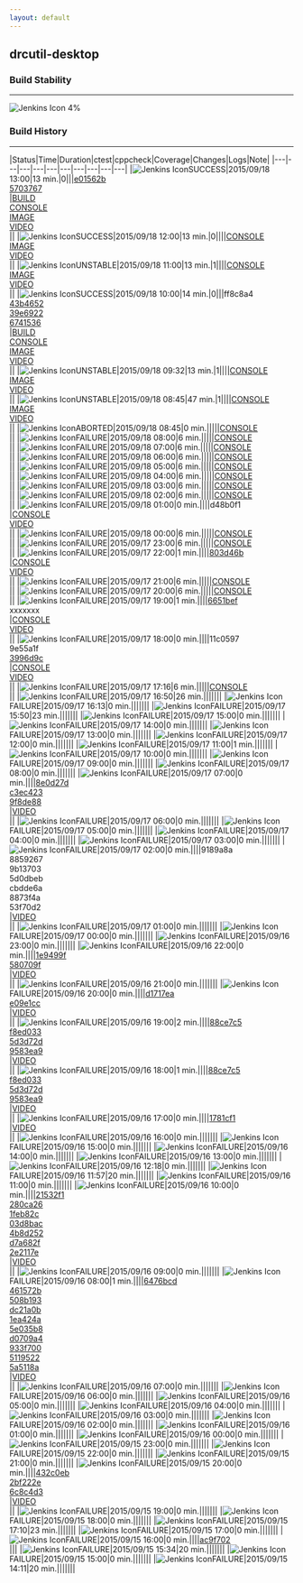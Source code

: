 ```yaml
---
layout: default
---
```

## drcutil-desktop
### Build Stability
___
![Jenkins Icon](http://jenkinshrg.github.io/images/48x48/health-00to19.png)
4%
  
### Build History
___
|Status|Time|Duration|<span class='badge'>ctest</span>|<span class='badge'>cppcheck</span>|Coverage|Changes|Logs|Note|
|---|---|---|---|---|---|---|---|---|---|
|![Jenkins Icon](http://jenkinshrg.github.io/images/24x24/blue.png)SUCCESS|2015/09/18 13:00|13 min.|0|||[e01562b](https://github.com/jrl-umi3218/hrpsys-humanoid/commit/e01562b)<br>[5703767](https://github.com/jrl-umi3218/hrpsys-humanoid/commit/5703767)<br>|[BUILD](https://drive.google.com/file/d/0B54sHwaxmuM4ZGtsMmp4X0dnVUk/view?usp=drivesdk)<br>[CONSOLE](https://drive.google.com/file/d/0B54sHwaxmuM4Sy12VTVSaVNSM0E/view?usp=drivesdk)<br>[IMAGE](https://drive.google.com/file/d/0B54sHwaxmuM4ME54d1hhZGRQOVU/view?usp=drivesdk)<br>[VIDEO](https://drive.google.com/file/d/0B54sHwaxmuM4YVpkLXk5UlFpYzg/view?usp=drivesdk)<br>||
|![Jenkins Icon](http://jenkinshrg.github.io/images/24x24/blue.png)SUCCESS|2015/09/18 12:00|13 min.|0||||[CONSOLE](https://drive.google.com/file/d/0B54sHwaxmuM4V2VJQS12T0VCTDg/view?usp=drivesdk)<br>[IMAGE](https://drive.google.com/file/d/0B54sHwaxmuM4cDhiYU91dVZjVW8/view?usp=drivesdk)<br>[VIDEO](https://drive.google.com/file/d/0B54sHwaxmuM4U1o4REFlZUU3M2M/view?usp=drivesdk)<br>||
|![Jenkins Icon](http://jenkinshrg.github.io/images/24x24/yellow.png)UNSTABLE|2015/09/18 11:00|13 min.|1||||[CONSOLE](https://drive.google.com/file/d/0B54sHwaxmuM4d2FxRG5wbEJZdDA/view?usp=drivesdk)<br>[IMAGE](https://drive.google.com/file/d/0B54sHwaxmuM4OTg3eXFTdzdrdXM/view?usp=drivesdk)<br>[VIDEO](https://drive.google.com/file/d/0B54sHwaxmuM4QzZVRHJ4aUh0bGs/view?usp=drivesdk)<br>||
|![Jenkins Icon](http://jenkinshrg.github.io/images/24x24/blue.png)SUCCESS|2015/09/18 10:00|14 min.|0|||ff8c8a4<br>[43b4652](https://github.com/jrl-umi3218/hrpsys-humanoid/commit/43b4652)<br>[39e6922](https://github.com/jrl-umi3218/hrpsys-humanoid/commit/39e6922)<br>[6741536](https://github.com/jrl-umi3218/hrpsys-humanoid/commit/6741536)<br>|[BUILD](https://drive.google.com/file/d/0B54sHwaxmuM4Qzdwa2VLbjk2MUE/view?usp=drivesdk)<br>[CONSOLE](https://drive.google.com/file/d/0B54sHwaxmuM4SkJ0N3JxYlBrUG8/view?usp=drivesdk)<br>[IMAGE](https://drive.google.com/file/d/0B54sHwaxmuM4YTVIOXlKakdzM0U/view?usp=drivesdk)<br>[VIDEO](https://drive.google.com/file/d/0B54sHwaxmuM4X09TU3I4OHNjOFU/view?usp=drivesdk)<br>||
|![Jenkins Icon](http://jenkinshrg.github.io/images/24x24/yellow.png)UNSTABLE|2015/09/18 09:32|13 min.|1||||[CONSOLE](https://drive.google.com/file/d/0B54sHwaxmuM4dndTVm9JdVVTRGM/view?usp=drivesdk)<br>[IMAGE](https://drive.google.com/file/d/0B54sHwaxmuM4RWZCbkptNVlmTjg/view?usp=drivesdk)<br>[VIDEO](https://drive.google.com/file/d/0B54sHwaxmuM4SW45eVBJc25yaGc/view?usp=drivesdk)<br>||
|![Jenkins Icon](http://jenkinshrg.github.io/images/24x24/yellow.png)UNSTABLE|2015/09/18 08:45|47 min.|1||||[CONSOLE](https://drive.google.com/file/d/0B54sHwaxmuM4RW5zTXhGajZCQWs/view?usp=drivesdk)<br>[IMAGE](https://drive.google.com/file/d/0B54sHwaxmuM4QndWakRBZ3U5ZE0/view?usp=drivesdk)<br>[VIDEO](https://drive.google.com/file/d/0B54sHwaxmuM4MzVnSWdNVjk3VG8/view?usp=drivesdk)<br>||
|![Jenkins Icon](http://jenkinshrg.github.io/images/24x24/yellow.png)ABORTED|2015/09/18 08:45|0 min.|||||[CONSOLE](https://drive.google.com/file/d/0B54sHwaxmuM4bHZoMnN4M3lIbmc/view?usp=drivesdk)<br>||
|![Jenkins Icon](http://jenkinshrg.github.io/images/24x24/red.png)FAILURE|2015/09/18 08:00|6 min.|||||[CONSOLE](https://drive.google.com/file/d/0B54sHwaxmuM4bHZoMnN4M3lIbmc/view?usp=drivesdk)<br>||
|![Jenkins Icon](http://jenkinshrg.github.io/images/24x24/red.png)FAILURE|2015/09/18 07:00|6 min.|||||[CONSOLE](https://drive.google.com/file/d/0B54sHwaxmuM4RVNTem9LdHRUYWs/view?usp=drivesdk)<br>||
|![Jenkins Icon](http://jenkinshrg.github.io/images/24x24/red.png)FAILURE|2015/09/18 06:00|6 min.|||||[CONSOLE](https://drive.google.com/file/d/0B54sHwaxmuM4M2xXUlhRdkJFY28/view?usp=drivesdk)<br>||
|![Jenkins Icon](http://jenkinshrg.github.io/images/24x24/red.png)FAILURE|2015/09/18 05:00|6 min.|||||[CONSOLE](https://drive.google.com/file/d/0B54sHwaxmuM4ek5DQmdiZjVCMTQ/view?usp=drivesdk)<br>||
|![Jenkins Icon](http://jenkinshrg.github.io/images/24x24/red.png)FAILURE|2015/09/18 04:00|6 min.|||||[CONSOLE](https://drive.google.com/file/d/0B54sHwaxmuM4eDdINERyRjBQWms/view?usp=drivesdk)<br>||
|![Jenkins Icon](http://jenkinshrg.github.io/images/24x24/red.png)FAILURE|2015/09/18 03:00|6 min.|||||[CONSOLE](https://drive.google.com/file/d/0B54sHwaxmuM4MUVSbEh1OUdJYm8/view?usp=drivesdk)<br>||
|![Jenkins Icon](http://jenkinshrg.github.io/images/24x24/red.png)FAILURE|2015/09/18 02:00|6 min.|||||[CONSOLE](https://drive.google.com/file/d/0B54sHwaxmuM4SGpFNmFRRS11Wjg/view?usp=drivesdk)<br>||
|![Jenkins Icon](http://jenkinshrg.github.io/images/24x24/red.png)FAILURE|2015/09/18 01:00|0 min.||||d48b0f1<br>|[CONSOLE](https://drive.google.com/file/d/0B54sHwaxmuM4WEZ0T0MwRllZVU0/view?usp=drivesdk)<br>[VIDEO](https://drive.google.com/file/d/0B54sHwaxmuM4OG1ERHB2SHVIb0k/view?usp=drivesdk)<br>||
|![Jenkins Icon](http://jenkinshrg.github.io/images/24x24/red.png)FAILURE|2015/09/18 00:00|6 min.|||||[CONSOLE](https://drive.google.com/file/d/0B54sHwaxmuM4dlRHNmlBMGFhZVE/view?usp=drivesdk)<br>||
|![Jenkins Icon](http://jenkinshrg.github.io/images/24x24/red.png)FAILURE|2015/09/17 23:00|6 min.|||||[CONSOLE](https://drive.google.com/file/d/0B54sHwaxmuM4dW9JQlNiQjlWTFk/view?usp=drivesdk)<br>||
|![Jenkins Icon](http://jenkinshrg.github.io/images/24x24/red.png)FAILURE|2015/09/17 22:00|1 min.||||[803d46b](https://github.com/jrl-umi3218/hmc2/commit/803d46b)<br>|[CONSOLE](https://drive.google.com/file/d/0B54sHwaxmuM4Z3pOWEtVa2xfTlk/view?usp=drivesdk)<br>[VIDEO](https://drive.google.com/file/d/0B54sHwaxmuM4cWpibHJxN09nN00/view?usp=drivesdk)<br>||
|![Jenkins Icon](http://jenkinshrg.github.io/images/24x24/red.png)FAILURE|2015/09/17 21:00|6 min.|||||[CONSOLE](https://drive.google.com/file/d/0B54sHwaxmuM4ZkhmeHotckVmRFU/view?usp=drivesdk)<br>||
|![Jenkins Icon](http://jenkinshrg.github.io/images/24x24/red.png)FAILURE|2015/09/17 20:00|6 min.|||||[CONSOLE](https://drive.google.com/file/d/0B54sHwaxmuM4SUZvcDh1cHYxT2M/view?usp=drivesdk)<br>||
|![Jenkins Icon](http://jenkinshrg.github.io/images/24x24/red.png)FAILURE|2015/09/17 19:00|1 min.||||[6651bef](https://github.com/jrl-umi3218/hrpsys-humanoid/commit/6651bef)<br>xxxxxxx<br>|[CONSOLE](https://drive.google.com/file/d/0B54sHwaxmuM4aHR4cXM2dTdsOFU/view?usp=drivesdk)<br>[VIDEO](https://drive.google.com/file/d/0B54sHwaxmuM4bHVoaGZ5ckYyZzA/view?usp=drivesdk)<br>||
|![Jenkins Icon](http://jenkinshrg.github.io/images/24x24/red.png)FAILURE|2015/09/17 18:00|0 min.||||11c0597<br>9e55a1f<br>[3996d9c](https://github.com/jrl-umi3218/hrpcnoid/commit/3996d9c)<br>|[CONSOLE](https://drive.google.com/file/d/0B54sHwaxmuM4d0tMQTlpV1pPWDg/view?usp=drivesdk)<br>[VIDEO](https://drive.google.com/file/d/0B54sHwaxmuM4QVRjRDRtYkhZRDQ/view?usp=drivesdk)<br>||
|![Jenkins Icon](http://jenkinshrg.github.io/images/24x24/red.png)FAILURE|2015/09/17 17:16|6 min.|||||[CONSOLE](https://drive.google.com/file/d/0B54sHwaxmuM4ek5tMkx3UzE1eU0/view?usp=drivesdk)<br>||
|![Jenkins Icon](http://jenkinshrg.github.io/images/24x24/red.png)FAILURE|2015/09/17 16:50|26 min.|||||||
|![Jenkins Icon](http://jenkinshrg.github.io/images/24x24/red.png)FAILURE|2015/09/17 16:13|0 min.|||||||
|![Jenkins Icon](http://jenkinshrg.github.io/images/24x24/red.png)FAILURE|2015/09/17 15:50|23 min.|||||||
|![Jenkins Icon](http://jenkinshrg.github.io/images/24x24/red.png)FAILURE|2015/09/17 15:00|0 min.|||||||
|![Jenkins Icon](http://jenkinshrg.github.io/images/24x24/red.png)FAILURE|2015/09/17 14:00|0 min.|||||||
|![Jenkins Icon](http://jenkinshrg.github.io/images/24x24/red.png)FAILURE|2015/09/17 13:00|0 min.|||||||
|![Jenkins Icon](http://jenkinshrg.github.io/images/24x24/red.png)FAILURE|2015/09/17 12:00|0 min.|||||||
|![Jenkins Icon](http://jenkinshrg.github.io/images/24x24/red.png)FAILURE|2015/09/17 11:00|1 min.|||||||
|![Jenkins Icon](http://jenkinshrg.github.io/images/24x24/red.png)FAILURE|2015/09/17 10:00|0 min.|||||||
|![Jenkins Icon](http://jenkinshrg.github.io/images/24x24/red.png)FAILURE|2015/09/17 09:00|0 min.|||||||
|![Jenkins Icon](http://jenkinshrg.github.io/images/24x24/red.png)FAILURE|2015/09/17 08:00|0 min.|||||||
|![Jenkins Icon](http://jenkinshrg.github.io/images/24x24/red.png)FAILURE|2015/09/17 07:00|0 min.||||[8e0d27d](https://github.com/jrl-umi3218/hmc2/commit/8e0d27d)<br>[c3ec423](https://github.com/jrl-umi3218/hrpcnoid/commit/c3ec423)<br>[9f8de88](https://github.com/jrl-umi3218/hrpsys-humanoid/commit/9f8de88)<br>|[VIDEO](https://drive.google.com/file/d/0B54sHwaxmuM4QVlQeEVKeWFSOEE/view?usp=drivesdk)<br>||
|![Jenkins Icon](http://jenkinshrg.github.io/images/24x24/red.png)FAILURE|2015/09/17 06:00|0 min.|||||||
|![Jenkins Icon](http://jenkinshrg.github.io/images/24x24/red.png)FAILURE|2015/09/17 05:00|0 min.|||||||
|![Jenkins Icon](http://jenkinshrg.github.io/images/24x24/red.png)FAILURE|2015/09/17 04:00|0 min.|||||||
|![Jenkins Icon](http://jenkinshrg.github.io/images/24x24/red.png)FAILURE|2015/09/17 03:00|0 min.|||||||
|![Jenkins Icon](http://jenkinshrg.github.io/images/24x24/red.png)FAILURE|2015/09/17 02:00|0 min.||||9189a8a<br>8859267<br>9b13703<br>5d0dbeb<br>cbdde6a<br>8873f4a<br>53f70d2<br>|[VIDEO](https://drive.google.com/file/d/0B54sHwaxmuM4Vml5YmUtc1F0Ujg/view?usp=drivesdk)<br>||
|![Jenkins Icon](http://jenkinshrg.github.io/images/24x24/red.png)FAILURE|2015/09/17 01:00|0 min.|||||||
|![Jenkins Icon](http://jenkinshrg.github.io/images/24x24/red.png)FAILURE|2015/09/17 00:00|0 min.|||||||
|![Jenkins Icon](http://jenkinshrg.github.io/images/24x24/red.png)FAILURE|2015/09/16 23:00|0 min.|||||||
|![Jenkins Icon](http://jenkinshrg.github.io/images/24x24/red.png)FAILURE|2015/09/16 22:00|0 min.||||[1e9499f](https://github.com/fkanehiro/openhrp3/commit/1e9499f)<br>[580709f](https://github.com/fkanehiro/openhrp3/commit/580709f)<br>|[VIDEO](https://drive.google.com/file/d/0B54sHwaxmuM4S1AwOU1Kc3B3cEk/view?usp=drivesdk)<br>||
|![Jenkins Icon](http://jenkinshrg.github.io/images/24x24/red.png)FAILURE|2015/09/16 21:00|0 min.|||||||
|![Jenkins Icon](http://jenkinshrg.github.io/images/24x24/red.png)FAILURE|2015/09/16 20:00|0 min.||||[d1717ea](https://github.com/jrl-umi3218/hrpcnoid/commit/d1717ea)<br>[e09e1cc](https://github.com/jrl-umi3218/hrpsys-humanoid/commit/e09e1cc)<br>|[VIDEO](https://drive.google.com/file/d/0B54sHwaxmuM4NWVCNUxpb1BsNkk/view?usp=drivesdk)<br>||
|![Jenkins Icon](http://jenkinshrg.github.io/images/24x24/red.png)FAILURE|2015/09/16 19:00|2 min.||||[88ce7c5](https://github.com/jrl-umi3218/hmc2/commit/88ce7c5)<br>[f8ed033](https://github.com/jrl-umi3218/hrpcnoid/commit/f8ed033)<br>[5d3d72d](https://github.com/jrl-umi3218/hrpsys-humanoid/commit/5d3d72d)<br>[9583ea9](ssh://atom.a01.aist.go.jp/git/jvrc/commit/9583ea9)<br>|[VIDEO](https://drive.google.com/file/d/0B54sHwaxmuM4Tk9mVVNkZ1RNVVU/view?usp=drivesdk)<br>||
|![Jenkins Icon](http://jenkinshrg.github.io/images/24x24/red.png)FAILURE|2015/09/16 18:00|1 min.||||[88ce7c5](https://github.com/jrl-umi3218/hmc2/commit/88ce7c5)<br>[f8ed033](https://github.com/jrl-umi3218/hrpcnoid/commit/f8ed033)<br>[5d3d72d](https://github.com/jrl-umi3218/hrpsys-humanoid/commit/5d3d72d)<br>[9583ea9](ssh://atom.a01.aist.go.jp/git/jvrc/commit/9583ea9)<br>|[VIDEO](https://drive.google.com/file/d/0B54sHwaxmuM4Tk9mVVNkZ1RNVVU/view?usp=drivesdk)<br>||
|![Jenkins Icon](http://jenkinshrg.github.io/images/24x24/red.png)FAILURE|2015/09/16 17:00|0 min.||||[1781cf1](https://github.com/jrl-umi3218/hrpsys-humanoid/commit/1781cf1)<br>|[VIDEO](https://drive.google.com/file/d/0B54sHwaxmuM4ako2NjJKcGN0YlE/view?usp=drivesdk)<br>||
|![Jenkins Icon](http://jenkinshrg.github.io/images/24x24/red.png)FAILURE|2015/09/16 16:00|0 min.|||||||
|![Jenkins Icon](http://jenkinshrg.github.io/images/24x24/red.png)FAILURE|2015/09/16 15:00|0 min.|||||||
|![Jenkins Icon](http://jenkinshrg.github.io/images/24x24/red.png)FAILURE|2015/09/16 14:00|0 min.|||||||
|![Jenkins Icon](http://jenkinshrg.github.io/images/24x24/red.png)FAILURE|2015/09/16 13:00|0 min.|||||||
|![Jenkins Icon](http://jenkinshrg.github.io/images/24x24/red.png)FAILURE|2015/09/16 12:18|0 min.|||||||
|![Jenkins Icon](http://jenkinshrg.github.io/images/24x24/red.png)FAILURE|2015/09/16 11:57|20 min.|||||||
|![Jenkins Icon](http://jenkinshrg.github.io/images/24x24/red.png)FAILURE|2015/09/16 11:00|0 min.|||||||
|![Jenkins Icon](http://jenkinshrg.github.io/images/24x24/red.png)FAILURE|2015/09/16 10:00|0 min.||||[21532f1](https://github.com/jrl-umi3218/hrpcnoid/commit/21532f1)<br>[280ca26](https://github.com/jrl-umi3218/hrpcnoid/commit/280ca26)<br>[1feb82c](https://github.com/jrl-umi3218/hrpcnoid/commit/1feb82c)<br>[03d8bac](https://github.com/jrl-umi3218/hrpcnoid/commit/03d8bac)<br>[4b8d252](https://github.com/jrl-umi3218/hrpcnoid/commit/4b8d252)<br>[d7a682f](https://github.com/fkanehiro/hrpsys-base/commit/d7a682f)<br>[2e2117e](https://github.com/fkanehiro/hrpsys-base/commit/2e2117e)<br>|[VIDEO](https://drive.google.com/file/d/0B54sHwaxmuM4LWtfUXNoLUE2TW8/view?usp=drivesdk)<br>||
|![Jenkins Icon](http://jenkinshrg.github.io/images/24x24/red.png)FAILURE|2015/09/16 09:00|0 min.|||||||
|![Jenkins Icon](http://jenkinshrg.github.io/images/24x24/red.png)FAILURE|2015/09/16 08:00|1 min.||||[6476bcd](https://github.com/fkanehiro/hrpsys-base/commit/6476bcd)<br>[461572b](https://github.com/fkanehiro/hrpsys-base/commit/461572b)<br>[508b193](https://github.com/fkanehiro/hrpsys-base/commit/508b193)<br>[dc21a0b](https://github.com/fkanehiro/hrpsys-base/commit/dc21a0b)<br>[1ea424a](https://github.com/fkanehiro/hrpsys-base/commit/1ea424a)<br>[5e035b8](https://github.com/fkanehiro/hrpsys-base/commit/5e035b8)<br>[d0709a4](https://github.com/fkanehiro/hrpsys-base/commit/d0709a4)<br>[933f700](https://github.com/fkanehiro/hrpsys-base/commit/933f700)<br>[5119522](https://github.com/fkanehiro/hrpsys-base/commit/5119522)<br>[5a5118a](https://github.com/fkanehiro/hrpsys-base/commit/5a5118a)<br>|[VIDEO](https://drive.google.com/file/d/0B54sHwaxmuM4WGZpWkUzOUFpeUU/view?usp=drivesdk)<br>||
|![Jenkins Icon](http://jenkinshrg.github.io/images/24x24/red.png)FAILURE|2015/09/16 07:00|0 min.|||||||
|![Jenkins Icon](http://jenkinshrg.github.io/images/24x24/red.png)FAILURE|2015/09/16 06:00|0 min.|||||||
|![Jenkins Icon](http://jenkinshrg.github.io/images/24x24/red.png)FAILURE|2015/09/16 05:00|0 min.|||||||
|![Jenkins Icon](http://jenkinshrg.github.io/images/24x24/red.png)FAILURE|2015/09/16 04:00|0 min.|||||||
|![Jenkins Icon](http://jenkinshrg.github.io/images/24x24/red.png)FAILURE|2015/09/16 03:00|0 min.|||||||
|![Jenkins Icon](http://jenkinshrg.github.io/images/24x24/red.png)FAILURE|2015/09/16 02:00|0 min.|||||||
|![Jenkins Icon](http://jenkinshrg.github.io/images/24x24/red.png)FAILURE|2015/09/16 01:00|0 min.|||||||
|![Jenkins Icon](http://jenkinshrg.github.io/images/24x24/red.png)FAILURE|2015/09/16 00:00|0 min.|||||||
|![Jenkins Icon](http://jenkinshrg.github.io/images/24x24/red.png)FAILURE|2015/09/15 23:00|0 min.|||||||
|![Jenkins Icon](http://jenkinshrg.github.io/images/24x24/red.png)FAILURE|2015/09/15 22:00|0 min.|||||||
|![Jenkins Icon](http://jenkinshrg.github.io/images/24x24/red.png)FAILURE|2015/09/15 21:00|0 min.|||||||
|![Jenkins Icon](http://jenkinshrg.github.io/images/24x24/red.png)FAILURE|2015/09/15 20:00|0 min.||||[432c0eb](https://github.com/jrl-umi3218/hmc2/commit/432c0eb)<br>[2bf222e](https://github.com/jrl-umi3218/hrpcnoid/commit/2bf222e)<br>[6c8c4d3](https://github.com/jrl-umi3218/hrpsys-humanoid/commit/6c8c4d3)<br>|[VIDEO](https://drive.google.com/file/d/0B54sHwaxmuM4ZW5xUWVZeEJfTm8/view?usp=drivesdk)<br>||
|![Jenkins Icon](http://jenkinshrg.github.io/images/24x24/red.png)FAILURE|2015/09/15 19:00|0 min.|||||||
|![Jenkins Icon](http://jenkinshrg.github.io/images/24x24/red.png)FAILURE|2015/09/15 18:00|0 min.|||||||
|![Jenkins Icon](http://jenkinshrg.github.io/images/24x24/red.png)FAILURE|2015/09/15 17:10|23 min.|||||||
|![Jenkins Icon](http://jenkinshrg.github.io/images/24x24/red.png)FAILURE|2015/09/15 17:00|0 min.|||||||
|![Jenkins Icon](http://jenkinshrg.github.io/images/24x24/red.png)FAILURE|2015/09/15 16:00|0 min.||||[ac9f702](https://github.com/jvrc/JVRCPlugin/commit/ac9f702)<br>|||
|![Jenkins Icon](http://jenkinshrg.github.io/images/24x24/red.png)FAILURE|2015/09/15 15:34|20 min.|||||||
|![Jenkins Icon](http://jenkinshrg.github.io/images/24x24/red.png)FAILURE|2015/09/15 15:00|0 min.|||||||
|![Jenkins Icon](http://jenkinshrg.github.io/images/24x24/red.png)FAILURE|2015/09/15 14:11|20 min.|||||||
